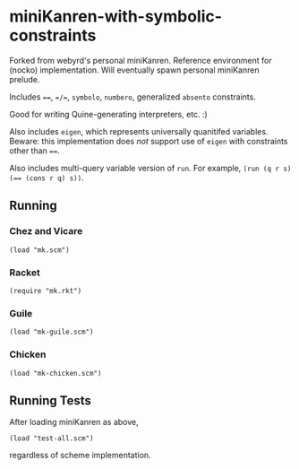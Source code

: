 # miniKanren-with-symbolic-constraints

Forked from webyrd's personal miniKanren. Reference environment for
(nocko) implementation. Will eventually spawn personal miniKanren
prelude.

Includes `==`, `=/=`, `symbolo`, `numbero`, generalized `absento` constraints.

Good for writing Quine-generating interpreters, etc.  :)

Also includes `eigen`, which represents universally quanitifed variables.  Beware:  this implementation does *not* support use of `eigen` with constraints other than `==`.

Also includes multi-query variable version of `run`.
For example, `(run (q r s) (== (cons r q) s))`.

## Running

### Chez and Vicare

```
(load "mk.scm")
```

### Racket

```
(require "mk.rkt")
```

### Guile

```
(load "mk-guile.scm")
```

### Chicken

```
(load "mk-chicken.scm")
```

## Running Tests

After loading miniKanren as above,

```
(load "test-all.scm")
```

regardless of scheme implementation.
